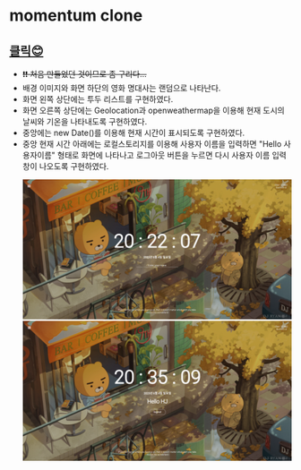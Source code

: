 # momentum clone

## [클릭😊](https://jeong922.github.io/)

- ~~❗❗ 처음 만들었던 것이므로 좀 구리다...~~
- 배경 이미지와 화면 하단의 영화 명대사는 랜덤으로 나타난다.
- 화면 왼쪽 상단에는 투두 리스트를 구현하였다.
- 화면 오른쪽 상단에는 Geolocation과 openweathermap을 이용해 현재 도시의 날씨와 기온을 나타내도록 구현하였다.
- 중앙에는 new Date()를 이용해 현재 시간이 표시되도록 구현하였다.
- 중앙 현재 시간 아래에는 로컬스토리지를 이용해 사용자 이름을 입력하면 "Hello 사용자이름" 형태로 화면에 나타나고 로그아웃 버튼을 누르면 다시 사용자 이름 입력창이 나오도록 구현하였다.
  <p align="center">
  <img src="./image/main.png" height="250" />
  <img src="./image/username.png" height="250" />
  </p>
